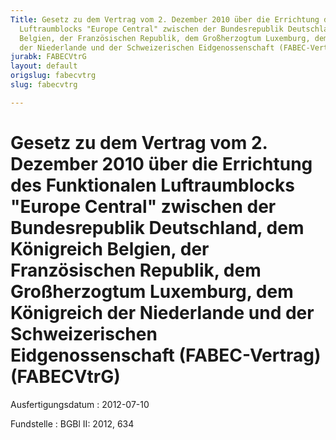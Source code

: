 ```yaml
---
Title: Gesetz zu dem Vertrag vom 2. Dezember 2010 über die Errichtung des Funktionalen
  Luftraumblocks "Europe Central" zwischen der Bundesrepublik Deutschland, dem Königreich
  Belgien, der Französischen Republik, dem Großherzogtum Luxemburg, dem Königreich
  der Niederlande und der Schweizerischen Eidgenossenschaft (FABEC-Vertrag)
jurabk: FABECVtrG
layout: default
origslug: fabecvtrg
slug: fabecvtrg

---
```


# Gesetz zu dem Vertrag vom 2. Dezember 2010 über die Errichtung des Funktionalen Luftraumblocks "Europe Central" zwischen der Bundesrepublik Deutschland, dem Königreich Belgien, der Französischen Republik, dem Großherzogtum Luxemburg, dem Königreich der Niederlande und der Schweizerischen Eidgenossenschaft (FABEC-Vertrag) (FABECVtrG)

Ausfertigungsdatum
:   2012-07-10

Fundstelle
:   BGBl II: 2012, 634

